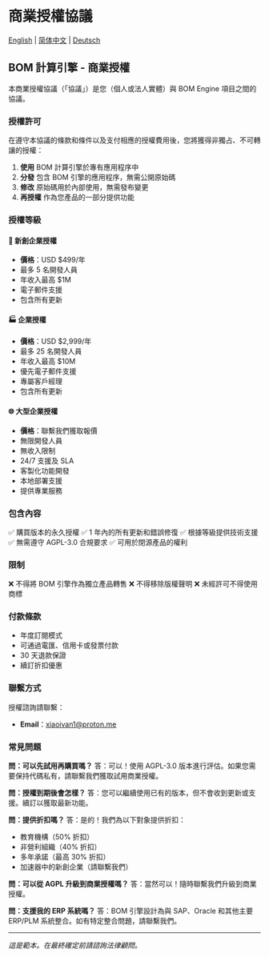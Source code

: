 # 商業授權協議

[English](../COMMERCIAL-LICENSE.md) | [简体中文](./COMMERCIAL-LICENSE.zh-CN.md) | [Deutsch](./COMMERCIAL-LICENSE.de.md)

## BOM 計算引擎 - 商業授權

本商業授權協議（「協議」）是您（個人或法人實體）與 BOM Engine 項目之間的協議。

### 授權許可

在遵守本協議的條款和條件以及支付相應的授權費用後，您將獲得非獨占、不可轉讓的授權：

1. **使用** BOM 計算引擎於專有應用程序中
2. **分發** 包含 BOM 引擎的應用程序，無需公開原始碼
3. **修改** 原始碼用於內部使用，無需發布變更
4. **再授權** 作為您產品的一部分提供功能

### 授權等級

#### 🏢 新創企業授權
- **價格**：USD $499/年
- 最多 5 名開發人員
- 年收入最高 $1M
- 電子郵件支援
- 包含所有更新

#### 🏭 企業授權
- **價格**：USD $2,999/年
- 最多 25 名開發人員
- 年收入最高 $10M
- 優先電子郵件支援
- 專屬客戶經理
- 包含所有更新

#### 🌐 大型企業授權
- **價格**：聯繫我們獲取報價
- 無限開發人員
- 無收入限制
- 24/7 支援及 SLA
- 客製化功能開發
- 本地部署支援
- 提供專業服務

### 包含內容

✅ 購買版本的永久授權
✅ 1 年內的所有更新和錯誤修復
✅ 根據等級提供技術支援
✅ 無需遵守 AGPL-3.0 合規要求
✅ 可用於閉源產品的權利

### 限制

❌ 不得將 BOM 引擎作為獨立產品轉售
❌ 不得移除版權聲明
❌ 未經許可不得使用商標

### 付款條款

- 年度訂閱模式
- 可通過電匯、信用卡或發票付款
- 30 天退款保證
- 續訂折扣優惠

### 聯繫方式

授權諮詢請聯繫：
- **Email**：xiaoivan1@proton.me

### 常見問題

**問：可以先試用再購買嗎？**
答：可以！使用 AGPL-3.0 版本進行評估。如果您需要保持代碼私有，請聯繫我們獲取試用商業授權。

**問：授權到期後會怎樣？**
答：您可以繼續使用已有的版本，但不會收到更新或支援。續訂以獲取最新功能。

**問：提供折扣嗎？**
答：是的！我們為以下對象提供折扣：
- 教育機構（50% 折扣）
- 非營利組織（40% 折扣）
- 多年承諾（最高 30% 折扣）
- 加速器中的新創企業（請聯繫我們）

**問：可以從 AGPL 升級到商業授權嗎？**
答：當然可以！隨時聯繫我們升級到商業授權。

**問：支援我的 ERP 系統嗎？**
答：BOM 引擎設計為與 SAP、Oracle 和其他主要 ERP/PLM 系統整合。如有特定整合問題，請聯繫我們。

---

*這是範本。在最終確定前請諮詢法律顧問。*
